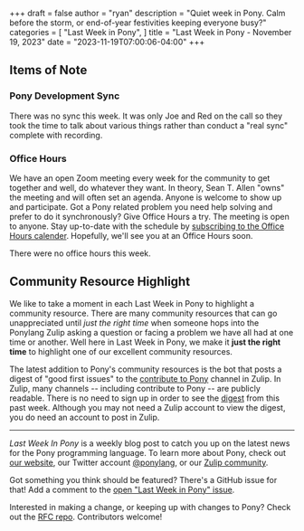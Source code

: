 +++
draft = false
author = "ryan"
description = "Quiet week in Pony. Calm before the storm, or end-of-year festivities keeping everyone busy?"
categories = [
    "Last Week in Pony",
]
title = "Last Week in Pony - November 19, 2023"
date = "2023-11-19T07:00:06-04:00"
+++

## Items of Note

### Pony Development Sync

There was no sync this week. It was only Joe and Red on the call so they took the time to talk about various things rather than conduct a "real sync" complete with recording.

### Office Hours

We have an open Zoom meeting every week for the community to get together and well, do whatever they want. In theory, Sean T. Allen "owns" the meeting and will often set an agenda. Anyone is welcome to show up and participate. Got a Pony related problem you need help solving and prefer to do it synchronously? Give Office Hours a try. The meeting is open to anyone. Stay up-to-date with the schedule by [subscribing to the Office Hours calender](https://calendar.google.com/calendar/ical/4465e68ae24131ae00461a40893f2637a2c9ac510e311a44ff78680e2f183ce3%40group.calendar.google.com/public/basic.ics). Hopefully, we'll see you at an Office Hours soon.

There were no office hours this week.

## Community Resource Highlight

We like to take a moment in each Last Week in Pony to highlight a community resource. There are many community resources that can go unappreciated until _just the right time_ when someone hops into the Ponylang Zulip asking a question or facing a problem we have all had at one time or another. Well here in Last Week in Pony, we make it **just the right time** to highlight one of our excellent community resources.

The latest addition to Pony's community resources is the bot that posts a digest of "good first issues" to the [contribute to Pony](https://ponylang.zulipchat.com/#narrow/stream/192795-contribute-to-Pony) channel in Zulip. In Zulip, many channels -- including contribute to Pony -- are publicly readable. There is no need to sign up in order to see the [digest](https://ponylang.zulipchat.com/#narrow/stream/192795-contribute-to-Pony/topic/Good.20first.20issues.20as.20of.202023-11-13) from this past week. Although you may not need a Zulip account to view the digest, you do need an account to post in Zulip.

---

_Last Week In Pony_ is a weekly blog post to catch you up on the latest news for the Pony programming language. To learn more about Pony, check out [our website](https://ponylang.io), our Twitter account [@ponylang](https://twitter.com/ponylang), or our [Zulip community](https://ponylang.zulipchat.com).

Got something you think should be featured? There's a GitHub issue for that! Add a comment to the [open "Last Week in Pony" issue](https://github.com/ponylang/ponylang.github.io/issues?q=is%3Aissue+is%3Aopen+label%3Alast-week-in-pony).

Interested in making a change, or keeping up with changes to Pony? Check out the [RFC repo](https://github.com/ponylang/rfcs). Contributors welcome!

